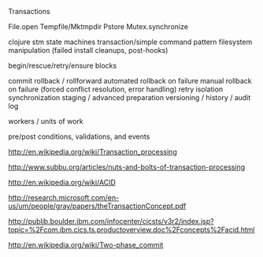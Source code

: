 Transactions

File.open
Tempfile/Mktmpdir
Pstore
Mutex.synchronize

clojure stm
state machines
transaction/simple
command pattern
filesystem manipulation (failed install cleanups, post-hooks)

begin/rescue/retry/ensure
blocks

commit
rollback / rollforward
automated rollback on failure
manual rollback on failure (forced conflict resolution, error handling)
retry
isolation
synchronization
staging / advanced preparation
versioning / history / audit log

workers / units of work

pre/post conditions, validations, and events

http://en.wikipedia.org/wiki/Transaction_processing

http://www.subbu.org/articles/nuts-and-bolts-of-transaction-processing

http://en.wikipedia.org/wiki/ACID

http://research.microsoft.com/en-us/um/people/gray/papers/theTransactionConcept.pdf

http://publib.boulder.ibm.com/infocenter/cicsts/v3r2/index.jsp?topic=%2Fcom.ibm.cics.ts.productoverview.doc%2Fconcepts%2Facid.html

http://en.wikipedia.org/wiki/Two-phase_commit
